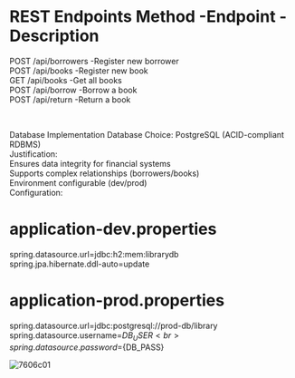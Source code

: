 REST Endpoints
Method	    -Endpoint	              -Description
======================================================
POST	     /api/borrowers	        -Register new borrower <br>
POST	     /api/books	            -Register new book <br>
GET	       /api/books	            -Get all books <br>
POST	     /api/borrow	          -Borrow a book <br> 
POST	     /api/return	          -Return a book <br>

<br>

Database Implementation
    Database Choice: PostgreSQL (ACID-compliant RDBMS) <br>
    Justification: <br>
        Ensures data integrity for financial systems <br>
        Supports complex relationships (borrowers/books) <br>
        Environment configurable (dev/prod) <br>
    Configuration:<br>
# application-dev.properties <br>
spring.datasource.url=jdbc:h2:mem:librarydb <br>
spring.jpa.hibernate.ddl-auto=update <br>

# application-prod.properties <br>
spring.datasource.url=jdbc:postgresql://prod-db/library <br>
spring.datasource.username=${DB_USER} <br>
spring.datasource.password=${DB_PASS} <br>

![7606c01](https://github.com/user-attachments/assets/f2989bcd-5d15-472b-8626-2b3f1e0437c9)



